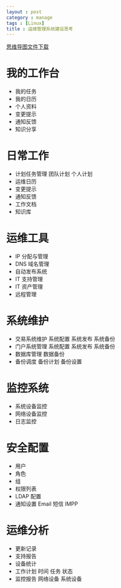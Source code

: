 ```yaml
---
layout : post
category : manage
tags : [Linux]
title : 运维管理系统建设思考
---
```

[思维导图文件下载](#)
# 我的工作台
- 我的任务
- 我的日历
- 个人资料
- 变更提示
- 通知反馈
- 知识分享
# 日常工作
- 计划任务管理
        团队计划
        个人计划
- 运维日历
- 变更提示
- 通知反馈
- 工作文档
- 知识库
# 运维工具
- IP 分配与管理
- DNS 域名管理
- 自动发布系统
- IT 支持管理
- IT 资产管理
- 远程管理
# 系统维护
- 交易系统维护
        系统配置
        系统发布
        系统备份
- 门户系统管理
        系统配置
        系统发布
        系统备份
- 数据库管理
        数据备份
- 备份调度
        备份计划
        备份设置
# 监控系统
- 系统设备监控
- 网络设备监控
- 日志监控
# 安全配置
- 用户
- 角色
- 组
- 权限列表
- LDAP 配置
- 通知设置
        Email
        短信
        IMPP
# 运维分析
- 更新记录
- 支持报告
- 设备统计
- 工作计划
        时间
        任务
        状态
- 监控报告
        网络设备
        系统设备
